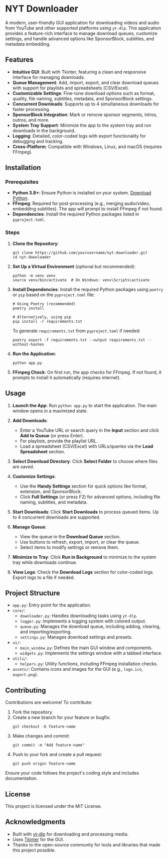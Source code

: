 # NYT Downloader

A modern, user-friendly GUI application for downloading videos and audio from YouTube and other supported platforms using `yt-dlp`. This application provides a feature-rich interface to manage download queues, customize settings, and handle advanced options like SponsorBlock, subtitles, and metadata embedding.

## Features

- **Intuitive GUI**: Built with Tkinter, featuring a clean and responsive interface for managing downloads.
- **Queue Management**: Add, import, export, and clear download queues with support for playlists and spreadsheets (CSV/Excel).
- **Customizable Settings**: Fine-tune download options such as format, quality, file naming, subtitles, metadata, and SponsorBlock settings.
- **Concurrent Downloads**: Supports up to 4 simultaneous downloads for faster processing.
- **SponsorBlock Integration**: Mark or remove sponsor segments, intros, outros, and more.
- **System Tray Support**: Minimize the app to the system tray and run downloads in the background.
- **Logging**: Detailed, color-coded logs with export functionality for debugging and tracking.
- **Cross-Platform**: Compatible with Windows, Linux, and macOS (requires FFmpeg).

## Installation

### Prerequisites
- **Python 3.8+**: Ensure Python is installed on your system. [Download Python](https://www.python.org/downloads/).
- **FFmpeg**: Required for post-processing (e.g., merging audio/video, embedding subtitles). The app will prompt to install FFmpeg if not found.
- **Dependencies**: Install the required Python packages listed in `pyproject.toml`.

### Steps
1. **Clone the Repository**:
   ```
   git clone https://github.com/yourusername/nyt-downloader.git
   cd nyt-downloader
   ```

2. **Set Up a Virtual Environment** (optional but recommended):
   ```
   python -m venv venv
   source venv/bin/activate  # On Windows: venv\Scripts\activate
   ```

3. **Install Dependencies**:
   Install the required Python packages using `poetry` or `pip` based on the `pyproject.toml` file:
   ```
   # Using Poetry (recommended)
   poetry install

   # Alternatively, using pip
   pip install -r requirements.txt
   ```
   To generate `requirements.txt` from `pyproject.toml` if needed:
   ```
   poetry export -f requirements.txt --output requirements.txt --without-hashes
   ```

4. **Run the Application**:
   ```
   python app.py
   ```

5. **FFmpeg Check**: On first run, the app checks for FFmpeg. If not found, it prompts to install it automatically (requires internet).

## Usage

1. **Launch the App**:
   Run `python app.py` to start the application. The main window opens in a maximized state.

2. **Add Downloads**:
   - Enter a YouTube URL or search query in the **Input** section and click **Add to Queue** (or press Enter).
   - For playlists, provide the playlist URL.
   - Load a spreadsheet (CSV/Excel) with URLs/queries via the **Load Spreadsheet** section.

3. **Select Download Directory**:
   Click **Select Folder** to choose where files are saved.

4. **Customize Settings**:
   - Use the **Handy Settings** section for quick options like format, extension, and SponsorBlock.
   - Click **Full Settings** (or press F2) for advanced options, including file naming, subtitles, and metadata.

5. **Start Downloads**:
   Click **Start Downloads** to process queued items. Up to 4 concurrent downloads are supported.

6. **Manage Queue**:
   - View the queue in the **Download Queue** section.
   - Use buttons to refresh, export, import, or clear the queue.
   - Select items to modify settings or remove them.

7. **Minimize to Tray**:
   Click **Run in Background** to minimize to the system tray while downloads continue.

8. **View Logs**:
   Check the **Download Logs** section for color-coded logs. Export logs to a file if needed.

## Project Structure

- `app.py`: Entry point for the application.
- `core/`:
  - `downloader.py`: Handles downloading tasks using `yt-dlp`.
  - `logger.py`: Implements a logging system with colored output.
  - `queue.py`: Manages the download queue, including adding, clearing, and importing/exporting.
  - `settings.py`: Manages download settings and presets.
- `ui/`:
  - `main_window.py`: Defines the main GUI window and components.
  - `widgets.py`: Implements the settings window with a tabbed interface.
- `utils/`:
  - `helpers.py`: Utility functions, including FFmpeg installation checks.
- `assets/`: Contains icons and images for the GUI (e.g., `logo.ico`, `export.png`).

## Contributing

Contributions are welcome! To contribute:

1. Fork the repository.
2. Create a new branch for your feature or bugfix:
   ```
   git checkout -b feature-name
   ```
3. Make changes and commit:
   ```
   git commit -m "Add feature-name"
   ```
4. Push to your fork and create a pull request:
   ```
   git push origin feature-name
   ```

Ensure your code follows the project's coding style and includes documentation.

## License

This project is licensed under the MIT License.

## Acknowledgments

- Built with [yt-dlp](https://github.com/yt-dlp/yt-dlp) for downloading and processing media.
- Uses [Tkinter](https://docs.python.org/3/library/tkinter.html) for the GUI.
- Thanks to the open-source community for tools and libraries that made this project possible.
